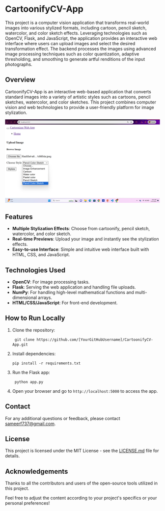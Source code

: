 # CartoonifyCV-App
This project is a computer vision application that transforms real-world images into various stylized formats, including cartoon, pencil sketch, watercolor, and color sketch effects. Leveraging technologies such as OpenCV, Flask, and JavaScript, the application provides an interactive web interface where users can upload images and select the desired transformation effect. The backend processes the images using advanced image processing techniques such as color quantization, adaptive thresholding, and smoothing to generate artful renditions of the input photographs.

## Overview
CartoonifyCV-App is an interactive web-based application that converts standard images into a variety of artistic styles such as cartoons, pencil sketches, watercolor, and color sketches. This project combines computer vision and web technologies to provide a user-friendly platform for image stylization.

![Cartoonizer Web App Interface](templates/frontend.png)

## Features
- **Multiple Stylization Effects**: Choose from cartoonify, pencil sketch, watercolor, and color sketch.
- **Real-time Previews**: Upload your image and instantly see the stylization effects.
- **Easy-to-use Interface**: Simple and intuitive web interface built with HTML, CSS, and JavaScript.

## Technologies Used
- **OpenCV**: For image processing tasks.
- **Flask**: Serving the web application and handling file uploads.
- **NumPy**: For handling high-level mathematical functions and multi-dimensional arrays.
- **HTML/CSS/JavaScript**: For front-end development.

## How to Run Locally
1. Clone the repository:

        git clone https://github.com/[YourGitHubUsername]/CartoonifyCV-App.git

2. Install dependencies:
  
       pip install -r requirements.txt

3. Run the Flask app:

        python app.py

4. Open your browser and go to `http://localhost:5000` to access the app.

## Contact
For any additional questions or feedback, please contact [sameerf737@gmail.com](mailto:sameerf737@gmail.com).

## License
This project is licensed under the MIT License - see the [LICENSE.md](LICENSE) file for details.

## Acknowledgements
Thanks to all the contributors and users of the open-source tools utilized in this project.

Feel free to adjust the content according to your project's specifics or your personal preferences!

